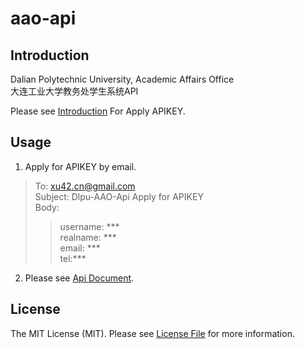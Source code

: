 # aao-api


## Introduction

Dalian Polytechnic University, Academic Affairs Office  
大连工业大学教务处学生系统API  

Please see [Introduction](https://xu42.github.io/dlpu-aao-api/) For Apply APIKEY.

## Usage

1. Apply for APIKEY by email.
> To: xu42.cn@gmail.com  
> Subject: Dlpu-AAO-Api Apply for APIKEY  
> Body:  
>> username: ***    
>> realname: ***  
>> email: ***  
>> tel:***

2. Please see [Api Document](https://xu42.github.io/dlpu-aao-api/doc/).  

## License

The MIT License (MIT). Please see [License File](LICENSE) for more information.
